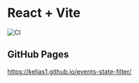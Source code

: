 # React + Vite
![CI](https://github.com/Kelias1/events-state-filter/actions/workflows/web.yml/badge.svg)

## GitHub Pages
https://kelias1.github.io/events-state-filter/